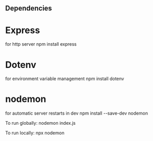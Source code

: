 ## Dependencies

# Express

for http server
npm install express

# Dotenv

for environment variable management
npm install dotenv

# nodemon

for automatic server restarts in dev
npm install --save-dev nodemon

To run globally:
nodemon index.js

To run locally:
npx nodemon

